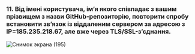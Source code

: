 ### 11. Від імені користувача, ім’я якого співпадає з вашим прізвищем з назви GitHub-репозиторію, повторити спробу встановити зв’язок із віддаленим сервером за адресою з IP=185.235.218.67, але вже через TLS/SSL-з’єднання.

![Снимок экрана (195)](https://github.com/oleksandrblazhko/ai-191-buriak/assets/145441728/ab50ab57-6877-46d3-8812-a394b3e848f5)

